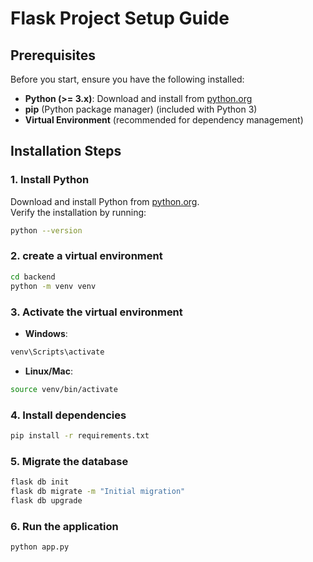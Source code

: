 # Flask Project Setup Guide

## Prerequisites
Before you start, ensure you have the following installed:
- **Python (>= 3.x)**: Download and install from [python.org](https://www.python.org/downloads/)
- **pip** (Python package manager) (included with Python 3)
- **Virtual Environment** (recommended for dependency management)

## Installation Steps

### 1. Install Python
Download and install Python from [python.org](https://www.python.org/downloads/).  
Verify the installation by running:
```bash
python --version
```

### 2. create a virtual environment
```bash
cd backend
python -m venv venv
```

### 3. Activate the virtual environment
- **Windows**:
```bash
venv\Scripts\activate
```
- **Linux/Mac**:
```bash
source venv/bin/activate
```

### 4. Install dependencies
```bash
pip install -r requirements.txt
```

### 5. Migrate the database
```bash
flask db init
flask db migrate -m "Initial migration"
flask db upgrade
```
### 6. Run the application
```bash
python app.py
```
